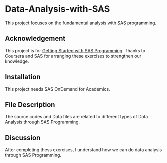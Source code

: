 # Data-Analysis-with-SAS

This project focuses on the fundamental analysis with SAS programming. 
 
## Acknowledgement
This project is for [Getting Started with SAS Programming](https://www.coursera.org/learn/sas-programming-basics).
Thanks to Coursera and SAS for arranging these exercises to strengthen our knowledge. 
## Installation
This project needs SAS OnDemand for Academics.

## File Description
The source codes and Data files are related to different types of Data Analysis through SAS Programming.

## Discussion
After completing thess exercises, I understand how we can do data analysis through SAS Programming.
